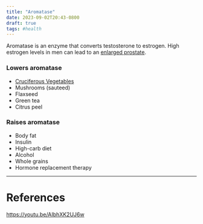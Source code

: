 ```yaml
---
title: "Aromatase"
date: 2023-09-02T20:43-0800
draft: true
tags: #health
---
```


Aromatase is an enzyme that converts testosterone to estrogen.  High estrogen levels in men can lead to an [enlarged prostate](../enlarged-prostate/).

### Lowers aromatase

- [Cruciferous Vegetables](../cruciferous-vegetables/)
- Mushrooms (sauteed)
- Flaxseed
- Green tea
- Citrus peel

### Raises aromatase

- Body fat
- Insulin
- High-carb diet
- Alcohol
- Whole grains
- Hormone replacement therapy

---
# References

https://youtu.be/AIbhXK2UJ6w
